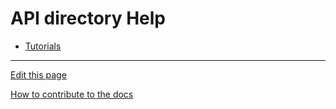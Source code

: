 # API directory Help
- [Tutorials](Tutorials/README.md)

---
[Edit this page](https://github.com/saascade/platform.saascade.com/edit/main/ApiDirectory/README.md)

[How to contribute to the docs](../General/HowToContribute/README.md)
